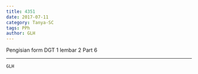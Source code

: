 ```yaml
---
title: 4351
date: 2017-07-11
category: Tanya-SC
tags: PPh
author: GLH
---
```


Pengisian form DGT 1 lembar 2 Part 6

---



`GLH`
